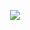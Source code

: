 <div align="center">


![]([https://files.catbox.moe/gir0sq.jpg](https://i.pinimg.com/1200x/5a/78/3d/5a783d3e9d7a43c10eedb41629ac93ba.jpg))

